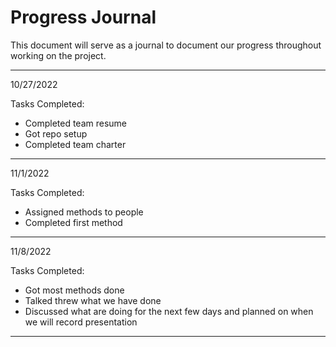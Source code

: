 # Progress Journal
This document will serve as a journal to document our progress throughout working on the project.

---

10/27/2022

Tasks Completed:
 * Completed team resume
 * Got repo setup
 * Completed team charter
---

11/1/2022

Tasks Completed:
 * Assigned methods to people
 * Completed first method
---

11/8/2022

Tasks Completed:
 * Got most methods done
 * Talked threw what we have done
 * Discussed what are doing for the next few days and planned on when we will record presentation
---